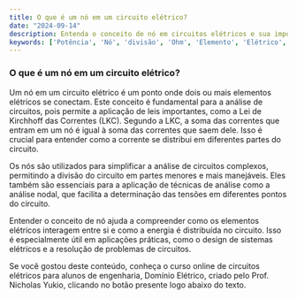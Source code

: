 ```yaml
---
title: O que é um nó em um circuito elétrico?
date: "2024-09-14"
description: Entenda o conceito de nó em circuitos elétricos e sua importância na análise de circuitos.
keywords: ['Potência', 'Nó', 'divisão', 'Ohm', 'Elemento', 'Elétrico', 'Associação']
---
```


### O que é um nó em um circuito elétrico?

Um nó em um circuito elétrico é um ponto onde dois ou mais elementos elétricos se conectam. Este conceito é fundamental para a análise de circuitos, pois permite a aplicação de leis importantes, como a Lei de Kirchhoff das Correntes (LKC). Segundo a LKC, a soma das correntes que entram em um nó é igual à soma das correntes que saem dele. Isso é crucial para entender como a corrente se distribui em diferentes partes do circuito.

Os nós são utilizados para simplificar a análise de circuitos complexos, permitindo a divisão do circuito em partes menores e mais manejáveis. Eles também são essenciais para a aplicação de técnicas de análise como a análise nodal, que facilita a determinação das tensões em diferentes pontos do circuito.

Entender o conceito de nó ajuda a compreender como os elementos elétricos interagem entre si e como a energia é distribuída no circuito. Isso é especialmente útil em aplicações práticas, como o design de sistemas elétricos e a resolução de problemas de circuitos.

Se você gostou deste conteúdo, conheça o curso online de circuitos elétricos para alunos de engenharia, Domínio Elétrico, criado pelo Prof. Nicholas Yukio, clicando no botão presente logo abaixo do texto.